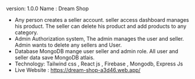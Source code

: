
version: 1.0.0
Name : Dream Shop 
* Any person creates a seller account. seller access dashboard manages his product. The seller can delete
his product and add products to any category.
* Admin Authorization system, The admin manages the user and seller. Admin wants to delete any
sellers and User.
* Database MongoDB mange user seller and admin role. All user and seller data save MongoDB atlais.
* Technology: Tailwind css , React js , Firebase , Mongodb, Express Js
* Live Website : https://dream-shop-a3d46.web.app/
